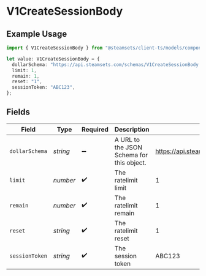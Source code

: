 # V1CreateSessionBody

## Example Usage

```typescript
import { V1CreateSessionBody } from "@steamsets/client-ts/models/components";

let value: V1CreateSessionBody = {
  dollarSchema: "https://api.steamsets.com/schemas/V1CreateSessionBody.json",
  limit: 1,
  remain: 1,
  reset: "1",
  sessionToken: "ABC123",
};
```

## Fields

| Field                                                      | Type                                                       | Required                                                   | Description                                                | Example                                                    |
| ---------------------------------------------------------- | ---------------------------------------------------------- | ---------------------------------------------------------- | ---------------------------------------------------------- | ---------------------------------------------------------- |
| `dollarSchema`                                             | *string*                                                   | :heavy_minus_sign:                                         | A URL to the JSON Schema for this object.                  | https://api.steamsets.com/schemas/V1CreateSessionBody.json |
| `limit`                                                    | *number*                                                   | :heavy_check_mark:                                         | The ratelimit limit                                        | 1                                                          |
| `remain`                                                   | *number*                                                   | :heavy_check_mark:                                         | The ratelimit remain                                       | 1                                                          |
| `reset`                                                    | *string*                                                   | :heavy_check_mark:                                         | The ratelimit reset                                        | 1                                                          |
| `sessionToken`                                             | *string*                                                   | :heavy_check_mark:                                         | The session token                                          | ABC123                                                     |